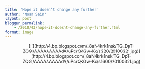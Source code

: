 ```yaml
---
title: 'Hope it doesn’t change any further'
author: 'Noam Sain'
layout: post
blogger_permalink:
    - /2010/03/hope-it-doesnt-change-any-further.html
format: image
---
```


<div style="clear: both; text-align: center;">[![](http://4.bp.blogspot.com/_8aN4krk1nsk/TG_DpT-ZQGI/AAAAAAAAAdA/uPcrQKGw-Kc/s320/20100321.jpg)](http://4.bp.blogspot.com/_8aN4krk1nsk/TG_DpT-ZQGI/AAAAAAAAAdA/uPcrQKGw-Kc/s1600/20100321.jpg)</div>